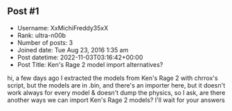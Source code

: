 ## Post #1
- Username: XxMichiFreddy35xX
- Rank: ultra-n00b
- Number of posts: 3
- Joined date: Tue Aug 23, 2016 1:35 am
- Post datetime: 2022-11-03T03:16:42+00:00
- Post Title: Ken's Rage 2 model import alternatives?

hi, a few days ago I extracted the models from Ken's Rage 2 with chrrox's script, but the models are in .bin, and there's an importer here, but it doesn't work always for every model & doesn't dump the physics, so I ask, are there another ways we can import Ken's Rage 2 models? I'll wait for your answers
